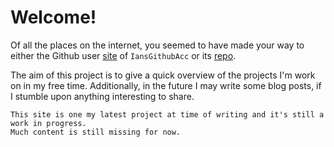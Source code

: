 # Welcome!
Of all the places on the internet, you seemed to have made your way to either the Github user [site](https://iansgithubacc.github.io/) of `IansGithubAcc` or its [repo](https://github.com/IansGithubAcc/IansGithubAcc.github.io).

The aim of this project is to give a quick overview of the projects I'm work on in my free time. Additionally, in the future I may write some blog posts, if I stumble upon anything interesting to share.

```{note}
This site is one my latest project at time of writing and it's still a work in progress. 
Much content is still missing for now. 
```
